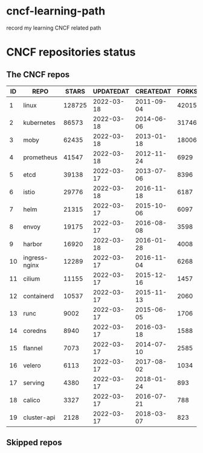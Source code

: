 # cncf-learning-path
record my learning CNCF related path

# CNCF repositories status
<!--START_SECTION:github_repos-->
## The CNCF repos
| ID |     REPO      | STARS  | UPDATEDAT  | CREATEDAT  | FORKSCOUNT |
|----|---------------|--------|------------|------------|------------|
|  1 | linux         | 128725 | 2022-03-18 | 2011-09-04 |      42015 |
|  2 | kubernetes    |  86573 | 2022-03-18 | 2014-06-06 |      31746 |
|  3 | moby          |  62435 | 2022-03-18 | 2013-01-18 |      18006 |
|  4 | prometheus    |  41547 | 2022-03-18 | 2012-11-24 |       6929 |
|  5 | etcd          |  39138 | 2022-03-17 | 2013-07-06 |       8396 |
|  6 | istio         |  29776 | 2022-03-18 | 2016-11-18 |       6187 |
|  7 | helm          |  21315 | 2022-03-17 | 2015-10-06 |       6097 |
|  8 | envoy         |  19175 | 2022-03-17 | 2016-08-08 |       3598 |
|  9 | harbor        |  16920 | 2022-03-18 | 2016-01-28 |       4008 |
| 10 | ingress-nginx |  12289 | 2022-03-17 | 2016-11-04 |       6268 |
| 11 | cilium        |  11155 | 2022-03-17 | 2015-12-16 |       1457 |
| 12 | containerd    |  10537 | 2022-03-17 | 2015-11-13 |       2060 |
| 13 | runc          |   9002 | 2022-03-17 | 2015-06-05 |       1706 |
| 14 | coredns       |   8940 | 2022-03-17 | 2016-03-18 |       1588 |
| 15 | flannel       |   7073 | 2022-03-17 | 2014-07-10 |       2585 |
| 16 | velero        |   6113 | 2022-03-17 | 2017-08-02 |       1034 |
| 17 | serving       |   4380 | 2022-03-17 | 2018-01-24 |        893 |
| 18 | calico        |   3327 | 2022-03-17 | 2016-07-21 |        788 |
| 19 | cluster-api   |   2128 | 2022-03-17 | 2018-03-07 |        823 |



## Skipped repos
<!--END_SECTION:github_repos-->
